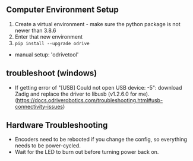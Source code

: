 ## Computer Environment Setup

1. Create a virtual environment - make sure the python package is not newer than 3.8.6
1. Enter that new environment
1. `pip install --upgrade odrive`

- manual setup: 'odrivetool'


## troubleshoot (windows)
- If getting error of "[USB] Could not open USB device: -5": download Zadig and replace the driver to libusb (v1.2.6.0 for me). (https://docs.odriverobotics.com/troubleshooting.html#usb-connectivity-issues)


## Hardware Troubleshooting
- Encoders need to be rebooted if you change the config, so everything needs to be power-cycled.
- Wait for the LED to burn out before turning power back on.
